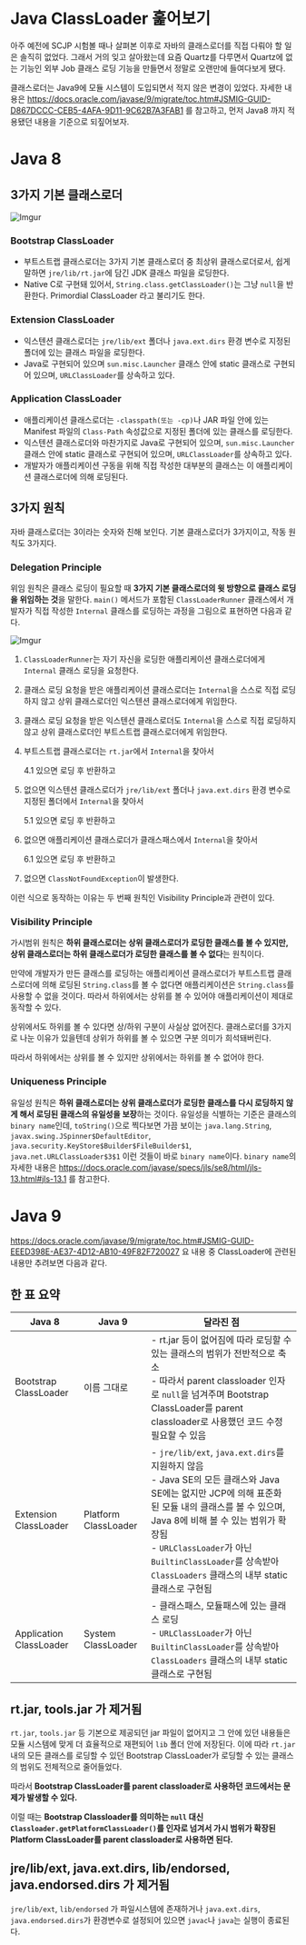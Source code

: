 # Java ClassLoader 훑어보기

아주 예전에 SCJP 시험볼 때나 살펴본 이후로 자바의 클래스로더를 직접 다뤄야 할 일은 솔직히 없었다. 그래서 거의 잊고 살아왔는데 요즘 Quartz를 다루면서 Quartz에 없는 기능인 외부 Job 클래스 로딩 기능을 만들면서 정말로 오랜만에 들여다보게 됐다.

클래스로더는 Java9에 모듈 시스템이 도입되면서 적지 않은 변경이 있었다. 자세한 내용은 https://docs.oracle.com/javase/9/migrate/toc.htm#JSMIG-GUID-D867DCCC-CEB5-4AFA-9D11-9C62B7A3FAB1 를 참고하고, 먼저 Java8 까지 적용됐던 내용을 기준으로 되짚어보자.

# Java 8

## 3가지 기본 클래스로더

![Imgur](https://i.imgur.com/cs5Qyoe.png)

### Bootstrap ClassLoader

- 부트스트랩 클래스로더는 3가지 기본 클래스로더 중 최상위 클래스로더로서, 쉽게 말하면 `jre/lib/rt.jar`에 담긴 JDK 클래스 파일을 로딩한다. 
- Native C로 구현돼 있어서, `String.class.getClassLoader()`는 그냥 `null`을 반환한다. Primordial ClassLoader 라고 불리기도 한다.

### Extension ClassLoader

- 익스텐션 클래스로더는 `jre/lib/ext` 폴더나 `java.ext.dirs` 환경 변수로 지정된 폴더에 있는 클래스 파일을 로딩한다. 
- Java로 구현되어 있으며 `sun.misc.Launcher` 클래스 안에 static 클래스로 구현되어 있으며, `URLClassLoader`를 상속하고 있다.

### Application ClassLoader

- 애플리케이션 클래스로더는 `-classpath(또는 -cp)`나 JAR 파일 안에 있는 Manifest 파일의 `Class-Path` 속성값으로 지정된 폴더에 있는 클래스를 로딩한다.
- 익스텐션 클래스로더와 마찬가지로 Java로 구현되어 있으며, `sun.misc.Launcher` 클래스 안에 static 클래스로 구현되어 있으며, `URLClassLoader`를 상속하고 있다.
- 개발자가 애플리케이션 구동을 위해 직접 작성한 대부분의 클래스는 이 애플리케이션 클래스로더에 의해 로딩된다.


## 3가지 원칙

자바 클래스로더는 3이라는 숫자와 친해 보인다. 기본 클래스로더가 3가지이고, 작동 원칙도 3가지다.

### Delegation Principle

위임 원칙은 클래스 로딩이 필요할 때 **3가지 기본 클래스로더의 윗 방향으로 클래스 로딩을 위임하는 것**을 말한다. `main()` 메서드가 포함된 `ClassLoaderRunner` 클래스에서 개발자가 직접 작성한 `Internal` 클래스를 로딩하는 과정을 그림으로 표현하면 다음과 같다.

![Imgur](https://i.imgur.com/kijdBjb.png)

1. `ClassLoaderRunner`는 자기 자신을 로딩한 애플리케이션 클래스로더에게 `Internal` 클래스 로딩을 요청한다.

1. 클래스 로딩 요청을 받은 애플리케이션 클래스로더는 `Internal`을 스스로 직접 로딩하지 않고 상위 클래스로더인 익스텐션 클래스로더에게 위임한다.

1. 클래스 로딩 요청을 받은 익스텐션 클래스로더도 `Internal`을 스스로 직접 로딩하지 않고 상위 클래스로더인 부트스트랩 클래스로더에게 위임한다.

1. 부트스트랩 클래스로더는 `rt.jar`에서 `Internal`을 찾아서

    4.1 있으면 로딩 후 반환하고

1. 없으면 익스텐션 클래스로더가 `jre/lib/ext` 폴더나 `java.ext.dirs` 환경 변수로 지정된 폴더에서 `Internal`을 찾아서
  
    5.1 있으면 로딩 후 반환하고

1. 없으면 애플리케이션 클래스로더가 클래스패스에서 `Internal`을 찾아서
  
    6.1 있으면 로딩 후 반환하고

1. 없으면 `ClassNotFoundException`이 발생한다.

이런 식으로 동작하는 이유는 두 번째 원칙인 Visibility Principle과 관련이 있다.

### Visibility Principle

가시범위 원칙은 **하위 클래스로더는 상위 클래스로더가 로딩한 클래스를 볼 수 있지만, 상위 클래스로더는 하위 클래스로더가 로딩한 클래스를 볼 수 없다**는 원칙이다.

만약에 개발자가 만든 클래스를 로딩하는 애플리케이션 클래스로더가 부트스트랩 클래스로더에 의해 로딩된 `String.class`를 볼 수 없다면 애플리케이션은 `String.class`를 사용할 수 없을 것이다. 따라서 하위에서는 상위를 볼 수 있어야 애플리케이션이 제대로 동작할 수 있다.

상위에서도 하위를 볼 수 있다면 상/하위 구분이 사실상 없어진다. 클래스로더를 3가지로 나눈 이유가 있을텐데 상위가 하위를 볼 수 있으면 구분 의미가 희석돼버린다.

따라서 하위에서는 상위를 볼 수 있지만 상위에서는 하위를 볼 수 없어야 한다.

### Uniqueness Principle

유일성 원칙은 **하위 클래스로더는 상위 클래스로더가 로딩한 클래스를 다시 로딩하지 않게 해서 로딩된 클래스의 유일성을 보장**하는 것이다. 유일성을 식별하는 기준은 클래스의 `binary name`인데, `toString()`으로 찍다보면 가끔 보이는 `java.lang.String`, `javax.swing.JSpinner$DefaultEditor`, `java.security.KeyStore$Builder$FileBuilder$1`, `java.net.URLClassLoader$3$1` 이런 것들이 바로 `binary name`이다. `binary name`의 자세한 내용은 https://docs.oracle.com/javase/specs/jls/se8/html/jls-13.html#jls-13.1 를 참고한다.

# Java 9

https://docs.oracle.com/javase/9/migrate/toc.htm#JSMIG-GUID-EEED398E-AE37-4D12-AB10-49F82F720027 요 내용 중 ClassLoader에 관련된 내용만 추려보면 다음과 같다.

## 한 표 요약

Java 8 | Java 9 | 달라진 점
--- | --- | ---
Bootstrap ClassLoader | 이름 그대로 | - rt.jar 등이 없어짐에 따라 로딩할 수 있는 클래스의 범위가 전반적으로 축소 <br> - 따라서 parent classloader 인자로 `null`을 넘겨주며 Bootstrap ClassLoader를 parent classloader로 사용했던 코드 수정 필요할 수 있음
Extension ClassLoader | Platform ClassLoader | - `jre/lib/ext`, `java.ext.dirs`를 지원하지 않음 <br> - Java SE의 모든 클래스와 Java SE에는 없지만 JCP에 의해 표준화 된 모듈 내의 클래스를 볼 수 있으며, Java 8에 비해 볼 수 있는 범위가 확장됨 <br> - `URLClassLoader`가 아닌 `BuiltinClassLoader`를 상속받아 `ClassLoaders` 클래스의 내부 static 클래스로 구현됨
Application ClassLoader | System ClassLoader | - 클래스패스, 모듈패스에 있는 클래스 로딩 <br> - `URLClassLoader`가 아닌 `BuiltinClassLoader`를 상속받아 `ClassLoaders` 클래스의 내부 static 클래스로 구현됨


## rt.jar, tools.jar 가 제거됨

`rt.jar`, `tools.jar` 등 기본으로 제공되던 jar 파일이 없어지고 그 안에 있던 내용들은 모듈 시스템에 맞게 더 효율적으로 재편되어 `lib` 폴더 안에 저장된다. 이에 따라 `rt.jar`내의 모든 클래스를 로딩할 수 있던 Bootstrap ClassLoader가 로딩할 수 있는 클래스의 범위도 전체적으로 줄어들었다.

따라서 **Bootstrap ClassLoader를 parent classloader로 사용하던 코드에서는 문제가 발생할 수 있다.** 

이럴 때는 **Bootstrap Classloader를 의미하는 `null` 대신 `Classloader.getPlatformClassLoader()`를 인자로 넘겨서 가시 범위가 확장된 Platform ClassLoader를 parent classloader로 사용하면 된다.**

## jre/lib/ext, java.ext.dirs, lib/endorsed, java.endorsed.dirs 가 제거됨

`jre/lib/ext`, `lib/endorsed` 가 파일시스템에 존재하거나 `java.ext.dirs`, `java.endorsed.dirs`가 환경변수로 설정되어 있으면 `javac`나 `java`는 실행이 종료된다.
